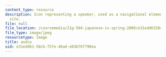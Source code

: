 ```yaml
---
content_type: resource
description: Icon representing a speaker, used as a navigational element on a course
  site.
file: null
file_location: /coursemedia/21g-504-japanese-iv-spring-2009/e31edd6158cb757e46ade03676f790ea_audio.jpg
file_type: image/jpeg
resourcetype: Image
title: audio
uid: e31edd61-58cb-757e-46ad-e03676f790ea
---
```

